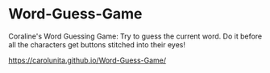 # Word-Guess-Game

Coraline's Word Guessing Game:
Try to guess the current word. Do it before all the characters get buttons stitched into their eyes!

https://carolunita.github.io/Word-Guess-Game/
